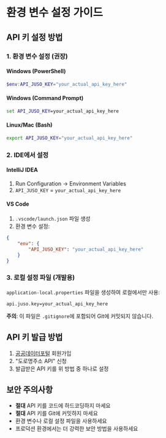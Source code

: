 # 환경 변수 설정 가이드

## API 키 설정 방법

### 1. 환경 변수 설정 (권장)

#### Windows (PowerShell)
```powershell
$env:API_JUSO_KEY="your_actual_api_key_here"
```

#### Windows (Command Prompt)
```cmd
set API_JUSO_KEY=your_actual_api_key_here
```

#### Linux/Mac (Bash)
```bash
export API_JUSO_KEY="your_actual_api_key_here"
```

### 2. IDE에서 설정

#### IntelliJ IDEA
1. Run Configuration → Environment Variables
2. `API_JUSO_KEY` = `your_actual_api_key_here`

#### VS Code
1. `.vscode/launch.json` 파일 생성
2. 환경 변수 설정:
```json
{
    "env": {
        "API_JUSO_KEY": "your_actual_api_key_here"
    }
}
```

### 3. 로컬 설정 파일 (개발용)

`application-local.properties` 파일을 생성하여 로컬에서만 사용:
```properties
api.juso.key=your_actual_api_key_here
```

**주의**: 이 파일은 `.gitignore`에 포함되어 Git에 커밋되지 않습니다.

## API 키 발급 방법

1. [공공데이터포털](https://data.go.kr/) 회원가입
2. "도로명주소 API" 신청
3. 발급받은 API 키를 위 방법 중 하나로 설정

## 보안 주의사항

- **절대** API 키를 코드에 하드코딩하지 마세요
- **절대** API 키를 Git에 커밋하지 마세요
- 환경 변수나 로컬 설정 파일을 사용하세요
- 프로덕션 환경에서는 더 강력한 보안 방법을 사용하세요
